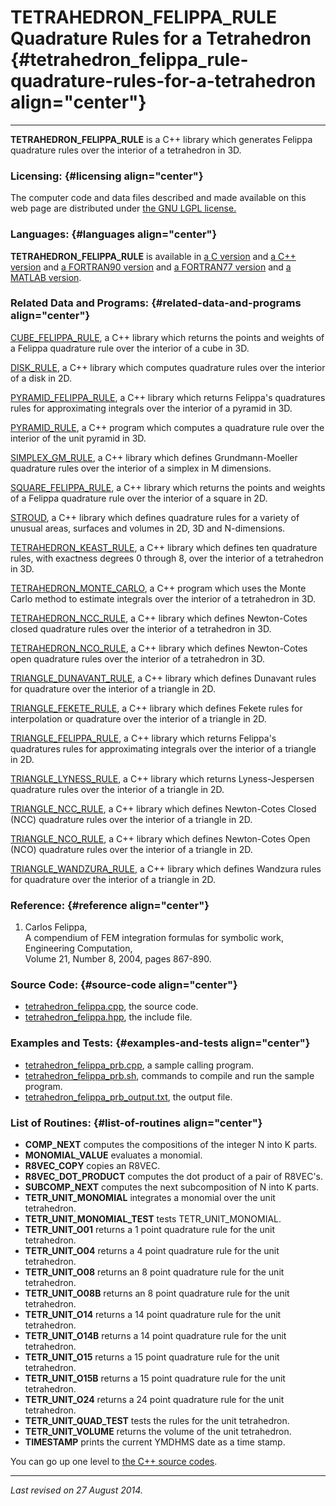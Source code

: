 TETRAHEDRON\_FELIPPA\_RULE\
Quadrature Rules for a Tetrahedron {#tetrahedron_felippa_rule-quadrature-rules-for-a-tetrahedron align="center"}
==================================

------------------------------------------------------------------------

**TETRAHEDRON\_FELIPPA\_RULE** is a C++ library which generates Felippa
quadrature rules over the interior of a tetrahedron in 3D.

### Licensing: {#licensing align="center"}

The computer code and data files described and made available on this
web page are distributed under [the GNU LGPL
license.](../../txt/gnu_lgpl.txt)

### Languages: {#languages align="center"}

**TETRAHEDRON\_FELIPPA\_RULE** is available in [a C
version](../../c_src/tetrahedron_felippa_rule/tetrahedron_felippa_rule.html)
and [a C++
version](../../cpp_src/tetrahedron_felippa_rule/tetrahedron_felippa_rule.html)
and [a FORTRAN90
version](../../f_src/tetrahedron_felippa_rule/tetrahedron_felippa_rule.html)
and [a FORTRAN77
version](../../f77_src/tetrahedron_felippa_rule/tetrahedron_felippa_rule.html)
and [a MATLAB
version](../../m_src/tetrahedron_felippa_rule/tetrahedron_felippa_rule.html).

### Related Data and Programs: {#related-data-and-programs align="center"}

[CUBE\_FELIPPA\_RULE](../../cpp_src/cube_felippa_rule/cube_felippa_rule.html),
a C++ library which returns the points and weights of a Felippa
quadrature rule over the interior of a cube in 3D.

[DISK\_RULE](../../cpp_src/disk_rule/disk_rule.html), a C++ library
which computes quadrature rules over the interior of a disk in 2D.

[PYRAMID\_FELIPPA\_RULE](../../cpp_src/pyramid_felippa_rule/pyramid_felippa_rule.html),
a C++ library which returns Felippa's quadratures rules for
approximating integrals over the interior of a pyramid in 3D.

[PYRAMID\_RULE](../../cpp_src/pyramid_rule/pyramid_rule.html), a C++
program which computes a quadrature rule over the interior of the unit
pyramid in 3D.

[SIMPLEX\_GM\_RULE](../../cpp_src/simplex_gm_rule/simplex_gm_rule.html),
a C++ library which defines Grundmann-Moeller quadrature rules over the
interior of a simplex in M dimensions.

[SQUARE\_FELIPPA\_RULE](../../cpp_src/square_felippa_rule/square_felippa_rule.html),
a C++ library which returns the points and weights of a Felippa
quadrature rule over the interior of a square in 2D.

[STROUD](../../cpp_src/stroud/stroud.html), a C++ library which defines
quadrature rules for a variety of unusual areas, surfaces and volumes in
2D, 3D and N-dimensions.

[TETRAHEDRON\_KEAST\_RULE](../../cpp_src/tetrahedron_keast_rule/tetrahedron_keast_rule.html),
a C++ library which defines ten quadrature rules, with exactness degrees
0 through 8, over the interior of a tetrahedron in 3D.

[TETRAHEDRON\_MONTE\_CARLO](../../cpp_src/tetrahedron_monte_carlo/tetrahedron_monte_carlo.html),
a C++ program which uses the Monte Carlo method to estimate integrals
over the interior of a tetrahedron in 3D.

[TETRAHEDRON\_NCC\_RULE](../../cpp_src/tetrahedron_ncc_rule/tetrahedron_ncc_rule.html),
a C++ library which defines Newton-Cotes closed quadrature rules over
the interior of a tetrahedron in 3D.

[TETRAHEDRON\_NCO\_RULE](../../cpp_src/tetrahedron_nco_rule/tetrahedron_nco_rule.html),
a C++ library which defines Newton-Cotes open quadrature rules over the
interior of a tetrahedron in 3D.

[TRIANGLE\_DUNAVANT\_RULE](../../cpp_src/triangle_dunavant_rule/triangle_dunavant_rule.html),
a C++ library which defines Dunavant rules for quadrature over the
interior of a triangle in 2D.

[TRIANGLE\_FEKETE\_RULE](../../cpp_src/triangle_fekete_rule/triangle_fekete_rule.html),
a C++ library which defines Fekete rules for interpolation or quadrature
over the interior of a triangle in 2D.

[TRIANGLE\_FELIPPA\_RULE](../../cpp_src/triangle_felippa_rule/triangle_felippa_rule.html),
a C++ library which returns Felippa's quadratures rules for
approximating integrals over the interior of a triangle in 2D.

[TRIANGLE\_LYNESS\_RULE](../../cpp_src/triangle_lyness_rule/triangle_lyness_rule.html),
a C++ library which returns Lyness-Jespersen quadrature rules over the
interior of a triangle in 2D.

[TRIANGLE\_NCC\_RULE](../../cpp_src/triangle_ncc_rule/triangle_ncc_rule.html),
a C++ library which defines Newton-Cotes Closed (NCC) quadrature rules
over the interior of a triangle in 2D.

[TRIANGLE\_NCO\_RULE](../../cpp_src/triangle_nco_rule/triangle_nco_rule.html),
a C++ library which defines Newton-Cotes Open (NCO) quadrature rules
over the interior of a triangle in 2D.

[TRIANGLE\_WANDZURA\_RULE](../../cpp_src/triangle_wandzura_rule/triangle_wandzura_rule.html),
a C++ library which defines Wandzura rules for quadrature over the
interior of a triangle in 2D.

### Reference: {#reference align="center"}

1.  Carlos Felippa,\
    A compendium of FEM integration formulas for symbolic work,\
    Engineering Computation,\
    Volume 21, Number 8, 2004, pages 867-890.

### Source Code: {#source-code align="center"}

-   [tetrahedron\_felippa.cpp](tetrahedron_felippa.cpp), the source
    code.
-   [tetrahedron\_felippa.hpp](tetrahedron_felippa.hpp), the include
    file.

### Examples and Tests: {#examples-and-tests align="center"}

-   [tetrahedron\_felippa\_prb.cpp](tetrahedron_felippa_prb.cpp), a
    sample calling program.
-   [tetrahedron\_felippa\_prb.sh](tetrahedron_felippa_prb.sh), commands
    to compile and run the sample program.
-   [tetrahedron\_felippa\_prb\_output.txt](tetrahedron_felippa_prb_output.txt),
    the output file.

### List of Routines: {#list-of-routines align="center"}

-   **COMP\_NEXT** computes the compositions of the integer N into K
    parts.
-   **MONOMIAL\_VALUE** evaluates a monomial.
-   **R8VEC\_COPY** copies an R8VEC.
-   **R8VEC\_DOT\_PRODUCT** computes the dot product of a pair of
    R8VEC's.
-   **SUBCOMP\_NEXT** computes the next subcomposition of N into K
    parts.
-   **TETR\_UNIT\_MONOMIAL** integrates a monomial over the unit
    tetrahedron.
-   **TETR\_UNIT\_MONOMIAL\_TEST** tests TETR\_UNIT\_MONOMIAL.
-   **TETR\_UNIT\_O01** returns a 1 point quadrature rule for the unit
    tetrahedron.
-   **TETR\_UNIT\_O04** returns a 4 point quadrature rule for the unit
    tetrahedron.
-   **TETR\_UNIT\_O08** returns an 8 point quadrature rule for the unit
    tetrahedron.
-   **TETR\_UNIT\_O08B** returns an 8 point quadrature rule for the unit
    tetrahedron.
-   **TETR\_UNIT\_O14** returns a 14 point quadrature rule for the unit
    tetrahedron.
-   **TETR\_UNIT\_O14B** returns a 14 point quadrature rule for the unit
    tetrahedron.
-   **TETR\_UNIT\_O15** returns a 15 point quadrature rule for the unit
    tetrahedron.
-   **TETR\_UNIT\_O15B** returns a 15 point quadrature rule for the unit
    tetrahedron.
-   **TETR\_UNIT\_O24** returns a 24 point quadrature rule for the unit
    tetrahedron.
-   **TETR\_UNIT\_QUAD\_TEST** tests the rules for the unit tetrahedron.
-   **TETR\_UNIT\_VOLUME** returns the volume of the unit tetrahedron.
-   **TIMESTAMP** prints the current YMDHMS date as a time stamp.

You can go up one level to [the C++ source codes](../cpp_src.html).

------------------------------------------------------------------------

*Last revised on 27 August 2014.*
